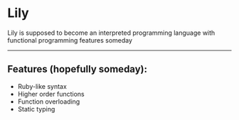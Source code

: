 # Lily

Lily is supposed to become an interpreted programming language with functional programming features someday

---

## Features (hopefully someday):
* Ruby-like syntax
* Higher order functions
* Function overloading
* Static typing
